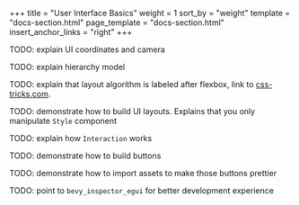 +++
title = "User Interface Basics"
weight = 1
sort_by = "weight"
template = "docs-section.html"
page_template = "docs-section.html"
insert_anchor_links = "right"
+++

TODO: explain UI coordinates and camera

TODO: explain hierarchy model

TODO: explain that layout algorithm is labeled after flexbox, link to [css-tricks.com](https://css-tricks.com/snippets/css/a-guide-to-flexbox/#flexbox-properties).

TODO: demonstrate how to build UI layouts. Explains that you only manipulate `Style` component

TODO: explain how `Interaction` works

TODO: demonstrate how to build buttons

TODO: demonstrate how to import assets to make those buttons prettier

TODO: point to `bevy_inspector_egui` for better development experience
